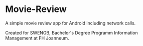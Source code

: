 # Movie-Review

A simple movie review app for Android including network calls.

Created for SWENGB, Bachelor's Degree Programm Information Management at FH Joanneum.
